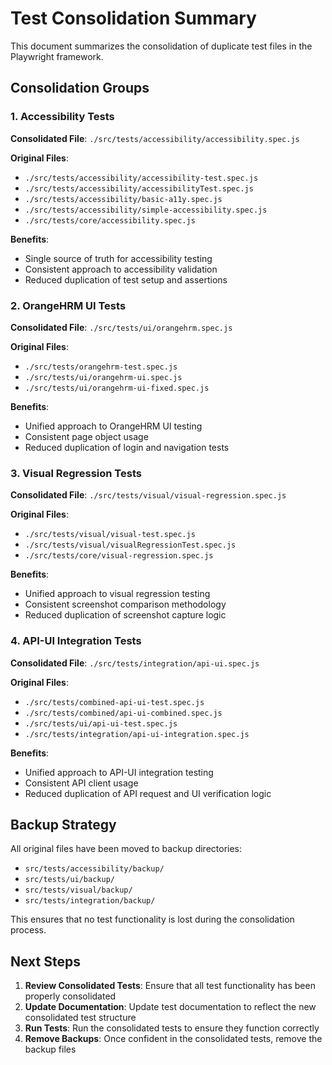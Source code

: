 # Test Consolidation Summary

This document summarizes the consolidation of duplicate test files in the Playwright framework.

## Consolidation Groups

### 1. Accessibility Tests

**Consolidated File**: `./src/tests/accessibility/accessibility.spec.js`

**Original Files**:
- `./src/tests/accessibility/accessibility-test.spec.js`
- `./src/tests/accessibility/accessibilityTest.spec.js`
- `./src/tests/accessibility/basic-a11y.spec.js`
- `./src/tests/accessibility/simple-accessibility.spec.js`
- `./src/tests/core/accessibility.spec.js`

**Benefits**:
- Single source of truth for accessibility testing
- Consistent approach to accessibility validation
- Reduced duplication of test setup and assertions

### 2. OrangeHRM UI Tests

**Consolidated File**: `./src/tests/ui/orangehrm.spec.js`

**Original Files**:
- `./src/tests/orangehrm-test.spec.js`
- `./src/tests/ui/orangehrm-ui.spec.js`
- `./src/tests/ui/orangehrm-ui-fixed.spec.js`

**Benefits**:
- Unified approach to OrangeHRM UI testing
- Consistent page object usage
- Reduced duplication of login and navigation tests

### 3. Visual Regression Tests

**Consolidated File**: `./src/tests/visual/visual-regression.spec.js`

**Original Files**:
- `./src/tests/visual/visual-test.spec.js`
- `./src/tests/visual/visualRegressionTest.spec.js`
- `./src/tests/core/visual-regression.spec.js`

**Benefits**:
- Unified approach to visual regression testing
- Consistent screenshot comparison methodology
- Reduced duplication of screenshot capture logic

### 4. API-UI Integration Tests

**Consolidated File**: `./src/tests/integration/api-ui.spec.js`

**Original Files**:
- `./src/tests/combined-api-ui-test.spec.js`
- `./src/tests/combined/api-ui-combined.spec.js`
- `./src/tests/ui/api-ui-test.spec.js`
- `./src/tests/integration/api-ui-integration.spec.js`

**Benefits**:
- Unified approach to API-UI integration testing
- Consistent API client usage
- Reduced duplication of API request and UI verification logic

## Backup Strategy

All original files have been moved to backup directories:
- `src/tests/accessibility/backup/`
- `src/tests/ui/backup/`
- `src/tests/visual/backup/`
- `src/tests/integration/backup/`

This ensures that no test functionality is lost during the consolidation process.

## Next Steps

1. **Review Consolidated Tests**: Ensure that all test functionality has been properly consolidated
2. **Update Documentation**: Update test documentation to reflect the new consolidated test structure
3. **Run Tests**: Run the consolidated tests to ensure they function correctly
4. **Remove Backups**: Once confident in the consolidated tests, remove the backup files